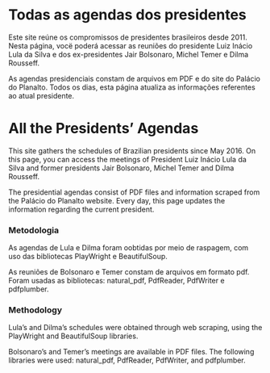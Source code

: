 # Todas as agendas dos presidentes

Este site reúne os compromissos de presidentes brasileiros desde 2011. Nesta página, vocë poderá acessar as reuniões do presidente Luiz Inácio Lula da Silva e dos ex-presidentes Jair Bolsonaro, Michel Temer e Dilma Rousseff.

As agendas presidenciais constam de arquivos em PDF e do site do Palácio do Planalto. Todos os dias, esta página atualiza as informações referentes ao atual presidente.

# All the Presidents’ Agendas

This site gathers the schedules of Brazilian presidents since May 2016. On this page, you can access the meetings of President Luiz Inácio Lula da Silva and former presidents Jair Bolsonaro, Michel Temer and Dilma Rousseff.

The presidential agendas consist of PDF files and information scraped from the Palácio do Planalto website. Every day, this page updates the information regarding the current president.

### Metodologia

As agendas de Lula e Dilma foram oobtidas por meio de raspagem, com uso das bibliotecas PlayWright e BeautifulSoup.

As reuniões de Bolsonaro e Temer constam de arquivos em formato pdf. Foram usadas as bibliotecas: natural_pdf, PdfReader, PdfWriter e pdfplumber.

### Methodology

Lula’s and Dilma’s schedules were obtained through web scraping, using the PlayWright and BeautifulSoup libraries.

Bolsonaro’s and Temer’s meetings are available in PDF files. The following libraries were used: natural_pdf, PdfReader, PdfWriter, and pdfplumber.